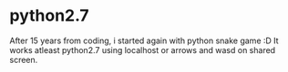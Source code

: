 # python2.7

 After 15 years from coding, i started again with python snake game :D
 It works atleast python2.7 using localhost or arrows and wasd on shared screen.

